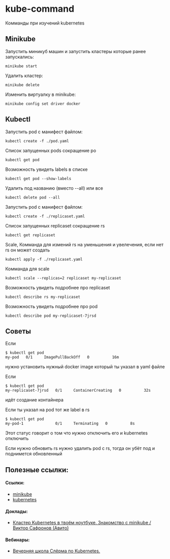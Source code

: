 # kube-command
Комманды при изучений kubernetes

## Minikube
Запустить миникуб машин и запустить кластеры которые ранее запускались:
```
minikube start
```
Удалить кластер:
```
minikube delete
```

Изменить виртуалку в minikube:
```
minikube config set driver docker
```

## Kubectl

Запустить pod с манифест файлом:
```
kubectl create -f ./pod.yaml
```

Список запущенных pods сокращение po
```
kubectl get pod
```

Возможность увидеть labels в списке
```
kubectl get pod --show-labels
```

Удалить под названию (вместо --all) или все
```
kubectl delete pod --all
```

Запустить pod с манифест файлом:
```
kubectl create -f ./replicaset.yaml
```

Список запущенных replicaset сокращение rs
```
kubectl get replicaset
```


Scale, Комманда для измений rs на уменьшения и увелечения, если нет rs он может создать
```
kubectl apply -f ./replicaset.yaml
```

Комманда для scale
```
kubectl scale --replicas=2 replicaset my-replicaset
```

Возможность увидеть подробнее про replicaset
```
kubectl describe rs my-replicaset
```

Возможность увидеть подробнее про pod
```
kubectl describe pod my-replicaset-7jrsd 
```


## Советы
Если
```
$ kubectl get pod
my-pod   0/1     ImagePullBackOff   0          16m
```
нужно установить нужный docker image который ты указал в yaml файле

Если
```
$ kubectl get pod
my-replicaset-7jrsd   0/1     ContainerCreating   0          32s
```
идёт создание контайнера

Если ты указал на pod тот же label в rs
```
$ kubectl get pod
my-pod-1              0/1     Terminating   0          8s
```
Этот статус говорит о том что нужно  отключить его и kubernetes отключить

Если нужно обновить rs нужно удалить pod с rs, тогда он убёт под и поднимется обновленный 

## Полезные ссылки:
#### Ссылки:
- [minikube](https://minikube.sigs.k8s.io/)
- [kubernetes](https://kubernetes.io/ru/docs/setup/learning-environment/minikube/#%D1%83%D0%BA%D0%B0%D0%B7%D0%B0%D0%BD%D0%B8%D0%B5-%D0%B4%D1%80%D0%B0%D0%B9%D0%B2%D0%B5%D1%80%D0%B0-%D0%B2%D0%B8%D1%80%D1%82%D1%83%D0%B0%D0%BB%D1%8C%D0%BD%D0%BE%D0%B9-%D0%BC%D0%B0%D1%88%D0%B8%D0%BD%D1%8B)
#### Доклады:
- [Кластер Kubernetes в твоём ноутбуке. Знакомство с minikube / Виктор Сафронов (Авито)](https://www.youtube.com/watch?v=7I_FreB0Cu0&t=1831s&ab_channel=HighLoadChannel)
#### Вебинары:
- [Вечерняя школа Слёрма по Kubernetes.](https://www.youtube.com/watch?v=Jp866ltZBSk&list=PL8D2P0ruohOA4Y9LQoTttfSgsRwUGWpu6&ab_channel=%D0%A1%D0%BB%D1%91%D1%80%D0%BC)
